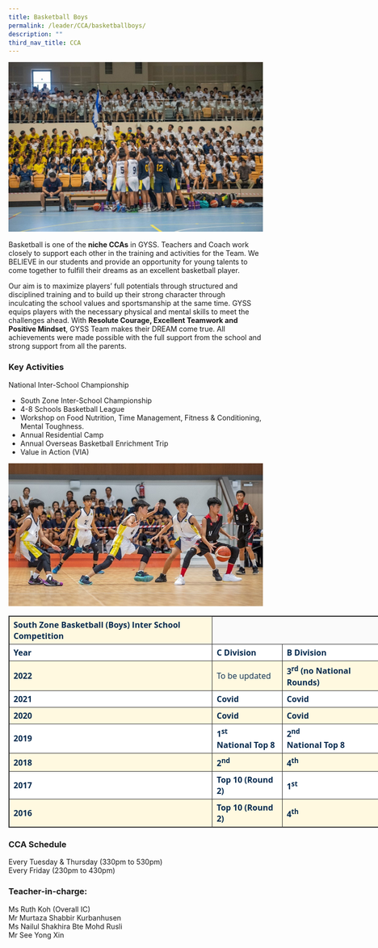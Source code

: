 ```yaml
---
title: Basketball Boys
permalink: /leader/CCA/basketballboys/
description: ""
third_nav_title: CCA
---
```

![](/images/Student%20Leader/BB1-1024x683.jpg)

Basketball is one of the **niche CCAs** in GYSS. Teachers and Coach work closely to support each other in the training and activities for the Team. We BELIEVE in our students and provide an opportunity for young talents to come together to fulfill their dreams as an excellent basketball player.

Our aim is to maximize players’ full potentials through structured and disciplined training and to build up their strong character through inculcating the school values and sportsmanship at the same time. GYSS equips players with the necessary physical and mental skills to meet the challenges ahead. With **Resolute Courage, Excellent Teamwork and Positive Mindset**, GYSS Team makes their DREAM come true. All achievements were made possible with the full support from the school and strong support from all the parents.

### Key Activities

National Inter-School Championship

*   South Zone Inter-School Championship
*   4-8 Schools Basketball League
*   Workshop on Food Nutrition, Time Management, Fitness & Conditioning, Mental Toughness.
*   Annual Residential Camp
*   Annual Overseas Basketball Enrichment Trip
*   Value in Action (VIA)

![](/images/Student%20Leader/BB5.jpg)

<table style="border-collapse: collapse; border: 1px solid rgb(51, 51, 51); width: 738.9px; color: rgb(6, 42, 78); font-family: &quot;Open Sans&quot;, sans-serif; font-size: 16px; font-style: normal; font-variant-ligatures: normal; font-variant-caps: normal; font-weight: 400; letter-spacing: normal; orphans: 2; text-align: start; text-transform: none; white-space: normal; widows: 2; word-spacing: 0px; -webkit-text-stroke-width: 0px; background-color: rgb(250, 250, 250); text-decoration-thickness: initial; text-decoration-style: initial; text-decoration-color: initial;"><tbody><tr style="background-color: rgb(255, 249, 224); color: rgb(6, 42, 78);"><td style="border: 1px solid rgb(51, 51, 51); padding: 5px 8px;"><strong>South Zone Basketball (Boys) Inter School Competition</strong></td></tr><tr style="background-color: rgb(255, 255, 255); color: rgb(6, 42, 78);"><td style="border: 1px solid rgb(51, 51, 51); padding: 5px 8px;"><strong>Year</strong></td><td style="border: 1px solid rgb(51, 51, 51); padding: 5px 8px;"><strong>C Division</strong></td><td style="border: 1px solid rgb(51, 51, 51); padding: 5px 8px;"><strong>B Division</strong></td></tr><tr style="background-color: rgb(255, 249, 224); color: rgb(6, 42, 78);"><td style="border: 1px solid rgb(51, 51, 51); padding: 5px 8px;"><strong>2022</strong></td><td style="border: 1px solid rgb(51, 51, 51); padding: 5px 8px;">To be updated</td><td style="border: 1px solid rgb(51, 51, 51); padding: 5px 8px;"><strong>3<sup>rd</sup></strong><span>&nbsp;</span><strong>(no National Rounds)</strong><strong></strong></td></tr><tr style="background-color: rgb(255, 255, 255); color: rgb(6, 42, 78);"><td style="border: 1px solid rgb(51, 51, 51); padding: 5px 8px;"><strong>2021</strong></td><td style="border: 1px solid rgb(51, 51, 51); padding: 5px 8px;"><strong>Covid</strong></td><td style="border: 1px solid rgb(51, 51, 51); padding: 5px 8px;"><strong>Covid</strong></td></tr><tr style="background-color: rgb(255, 249, 224); color: rgb(6, 42, 78);"><td style="border: 1px solid rgb(51, 51, 51); padding: 5px 8px;"><strong>2020</strong></td><td style="border: 1px solid rgb(51, 51, 51); padding: 5px 8px;"><strong>Covid</strong></td><td style="border: 1px solid rgb(51, 51, 51); padding: 5px 8px;"><strong>Covid</strong></td></tr><tr style="background-color: rgb(255, 255, 255); color: rgb(6, 42, 78);"><td style="border: 1px solid rgb(51, 51, 51); padding: 5px 8px;"><strong>2019</strong></td><td style="border: 1px solid rgb(51, 51, 51); padding: 5px 8px;"><strong>1<sup>st<br></sup></strong><strong>National Top 8</strong></td><td style="border: 1px solid rgb(51, 51, 51); padding: 5px 8px;"><strong>2<sup>nd</sup></strong><br><strong>National Top 8</strong></td></tr><tr style="background-color: rgb(255, 249, 224); color: rgb(6, 42, 78);"><td style="border: 1px solid rgb(51, 51, 51); padding: 5px 8px;"><strong>2018</strong></td><td style="border: 1px solid rgb(51, 51, 51); padding: 5px 8px;"><strong>2<sup>nd</sup></strong></td><td style="border: 1px solid rgb(51, 51, 51); padding: 5px 8px;"><strong>4<sup>th</sup></strong></td></tr><tr style="background-color: rgb(255, 255, 255); color: rgb(6, 42, 78);"><td style="border: 1px solid rgb(51, 51, 51); padding: 5px 8px;"><strong>2017</strong></td><td style="border: 1px solid rgb(51, 51, 51); padding: 5px 8px;"><strong>Top 10 (Round 2)</strong></td><td style="border: 1px solid rgb(51, 51, 51); padding: 5px 8px;"><strong>1<sup>st</sup></strong></td></tr><tr style="background-color: rgb(255, 249, 224); color: rgb(6, 42, 78);"><td style="border: 1px solid rgb(51, 51, 51); padding: 5px 8px;"><strong>2016</strong></td><td style="border: 1px solid rgb(51, 51, 51); padding: 5px 8px;"><strong>Top 10 (Round 2)</strong></td><td style="border: 1px solid rgb(51, 51, 51); padding: 5px 8px;"><strong>4<sup>th</sup></strong></td></tr></tbody></table>

### CCA Schedule

Every Tuesday & Thursday (330pm to 530pm)  
Every Friday (230pm to 430pm)

### Teacher-in-charge:

Ms Ruth Koh (Overall IC)  
Mr Murtaza Shabbir Kurbanhusen  
Ms Nailul Shakhira Bte Mohd Rusli  
Mr See Yong Xin